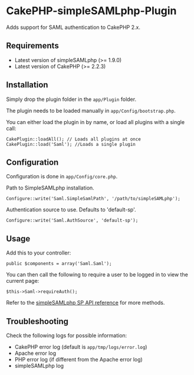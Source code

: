 CakePHP-simpleSAMLphp-Plugin
==================

Adds support for SAML authentication to CakePHP 2.x.

Requirements
------------

* Latest version of simpleSAMLphp (>= 1.9.0)
* Latest version of CakePHP (>= 2.2.3)

Installation
------------

Simply drop the plugin folder in the `app/Plugin` folder.

The plugin needs to be loaded manually in `app/Config/bootstrap.php`.

You can either load the plugin in by name, or load all plugins with a single call:

    CakePlugin::loadAll(); // Loads all plugins at once
    CakePlugin::load('Saml'); //Loads a single plugin

Configuration
-------------

Configuration is done in `app/Config/core.php`.

Path to SimpleSAMLphp installation.

    Configure::write('Saml.SimpleSamlPath', '/path/to/simpleSAMLphp');

Authentication source to use. Defaults to 'default-sp'.

    Configure::write('Saml.AuthSource', 'default-sp');
    
Usage
-----

Add this to your controller:

    public $components = array('Saml.Saml');
    
You can then call the following to require a user to be logged in to view the current page:

    $this->Saml->requireAuth();
    
Refer to the [simpleSAMLphp SP API reference](http://simplesamlphp.org/docs/stable/simplesamlphp-sp-api) for more methods.
    
Troubleshooting
---------------

Check the following logs for possible information:

* CakePHP error log (default is `app/tmp/logs/error.log`)
* Apache error log
* PHP error log (if different from the Apache error log)
* simpleSAMLphp log